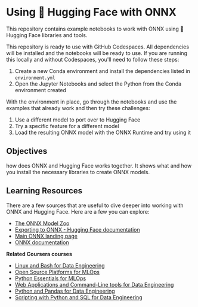 # Using 🤗 Hugging Face with ONNX

This repository contains example notebooks to work with ONNX using 🤗 Hugging Face libraries and tools.

This repository is ready to use with GitHub Codespaces. All dependencies will be installed and the notebooks will be ready to use. If you are running this locally and without Codespaces, you'll need to follow these steps:

1. Create a new Conda environment and install the dependencies listed in `environment.yml`
1. Open the Jupyter Notebooks and select the Python from the Conda environment created

With the environment in place, go through the notebooks and use the examples that already work and then try these challenges:

1. Use a different model to port over to Hugging Face
1. Try a specific feature for a different model
1. Load the resulting ONNX model with the ONNX Runtime and try using it

## Objectives
how does ONNX and Hugging Face works together. It shows what and how you install the necessary libraries to create ONNX models.


## Learning Resources

There are a few sources that are useful to dive deeper into working with ONNX and Hugging Face. Here are a few you can explore:

- [The ONNX Model Zoo](https://github.com/onnx/models)
- [Exporting to ONNX - Hugging Face documentation](https://huggingface.co/docs/transformers/serialization)
- [Main ONNX landing page ](https://onnx.ai/)
- [ONNX documentation](https://learn.microsoft.com/azure/machine-learning/concept-onnx?WT.mc_id=academic-0000-alfredodeza)

**Related Coursera courses**
- [Linux and Bash for Data Engineering](https://www.coursera.org/learn/linux-and-bash-for-data-engineering-duke)
- [Open Source Platforms for MLOps](https://www.coursera.org/learn/open-source-platforms-duke)
- [Python Essentials for MLOps](https://www.coursera.org/learn/python-essentials-mlops-duke)
- [Web Applications and Command-Line tools for Data Engineering](https://www.coursera.org/learn/web-app-command-line-tools-for-data-engineering-duke)
- [Python and Pandas for Data Engineering](https://www.coursera.org/learn/python-and-pandas-for-data-engineering-duke)
- [Scripting with Python and SQL for Data Engineering](https://www.coursera.org/learn/scripting-with-python-sql-for-data-engineering-duke)

